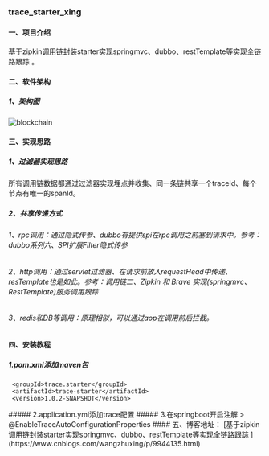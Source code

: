 ### trace_starter_xing

#### 一、项目介绍
基于zipkin调用链封装starter实现springmvc、dubbo、restTemplate等实现全链路跟踪 。

#### 二、软件架构
##### 1、架构图
![blockchain](https://img2018.cnblogs.com/blog/843808/201811/843808-20181111233335288-234628875.png "架构图")

#### 三、实现思路
##### 1、过滤器实现思路
所有调用链数据都通过过滤器实现埋点并收集、同一条链共享一个traceId、每个节点有唯一的spanId。
##### 2、共享传递方式
###### 1、rpc调用：通过隐式传参、dubbo有提供spi在rpc调用之前塞到请求中。参考：dubbo系列六、SPI扩展Filter隐式传参
###### 2、http调用：通过servlet过滤器、在请求前放入requestHead中传递、resTemplate也是如此。参考：调用链二、Zipkin 和 Brave 实现(springmvc、RestTemplate)服务调用跟踪
###### 3、redis和DB等调用：原理相似，可以通过aop在调用前后拦截。

#### 四、安装教程
##### 1.pom.xml添加maven包
> <dependency>
     <groupId>trace.starter</groupId>
     <artifactId>trace-starter</artifactId>
     <version>1.0.2-SNAPSHOT</version> 
   </dependency>
##### 2.application.yml添加trace配置
##### 3.在springboot开启注解
> @EnableTraceAutoConfigurationProperties
#### 五、博客地址：
[基于zipkin调用链封装starter实现springmvc、dubbo、restTemplate等实现全链路跟踪 ](https://www.cnblogs.com/wangzhuxing/p/9944135.html)
